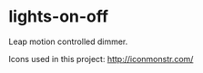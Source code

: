 lights-on-off
=============

Leap motion controlled dimmer.

Icons used in this project: 
http://iconmonstr.com/
